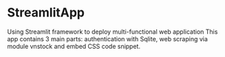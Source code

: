 # StreamlitApp
Using Streamlit framework to deploy multi-functional web application 
This app contains 3 main parts: authentication with Sqlite, web scraping via module vnstock and embed CSS code snippet. 

